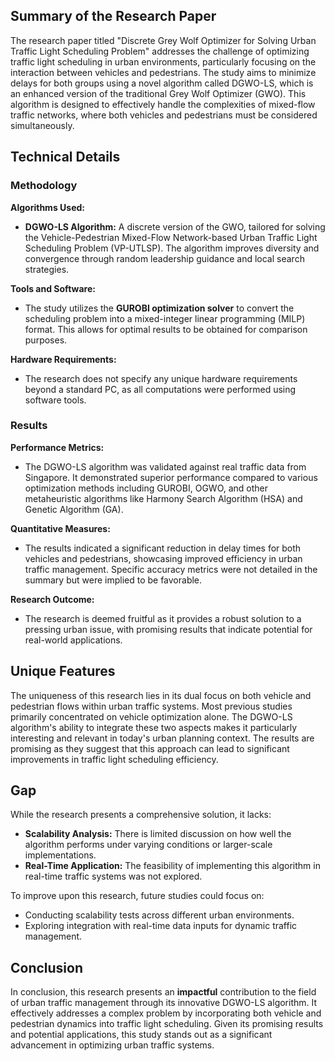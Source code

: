 ## Summary of the Research Paper

The research paper titled "Discrete Grey Wolf Optimizer for Solving Urban Traffic Light Scheduling Problem" addresses the challenge of optimizing traffic light scheduling in urban environments, particularly focusing on the interaction between vehicles and pedestrians. The study aims to minimize delays for both groups using a novel algorithm called DGWO-LS, which is an enhanced version of the traditional Grey Wolf Optimizer (GWO). This algorithm is designed to effectively handle the complexities of mixed-flow traffic networks, where both vehicles and pedestrians must be considered simultaneously.

## Technical Details

### Methodology

**Algorithms Used:**
- **DGWO-LS Algorithm:** A discrete version of the GWO, tailored for solving the Vehicle-Pedestrian Mixed-Flow Network-based Urban Traffic Light Scheduling Problem (VP-UTLSP). The algorithm improves diversity and convergence through random leadership guidance and local search strategies.

**Tools and Software:**
- The study utilizes the **GUROBI optimization solver** to convert the scheduling problem into a mixed-integer linear programming (MILP) format. This allows for optimal results to be obtained for comparison purposes.

**Hardware Requirements:**
- The research does not specify any unique hardware requirements beyond a standard PC, as all computations were performed using software tools.

### Results

**Performance Metrics:**
- The DGWO-LS algorithm was validated against real traffic data from Singapore. It demonstrated superior performance compared to various optimization methods including GUROBI, OGWO, and other metaheuristic algorithms like Harmony Search Algorithm (HSA) and Genetic Algorithm (GA).

**Quantitative Measures:**
- The results indicated a significant reduction in delay times for both vehicles and pedestrians, showcasing improved efficiency in urban traffic management. Specific accuracy metrics were not detailed in the summary but were implied to be favorable.

**Research Outcome:**
- The research is deemed fruitful as it provides a robust solution to a pressing urban issue, with promising results that indicate potential for real-world applications.

## Unique Features

The uniqueness of this research lies in its dual focus on both vehicle and pedestrian flows within urban traffic systems. Most previous studies primarily concentrated on vehicle optimization alone. The DGWO-LS algorithm's ability to integrate these two aspects makes it particularly interesting and relevant in today's urban planning context. The results are promising as they suggest that this approach can lead to significant improvements in traffic light scheduling efficiency.

## Gap

While the research presents a comprehensive solution, it lacks:
- **Scalability Analysis:** There is limited discussion on how well the algorithm performs under varying conditions or larger-scale implementations.
- **Real-Time Application:** The feasibility of implementing this algorithm in real-time traffic systems was not explored.
  
To improve upon this research, future studies could focus on:
- Conducting scalability tests across different urban environments.
- Exploring integration with real-time data inputs for dynamic traffic management.

## Conclusion

In conclusion, this research presents an **impactful** contribution to the field of urban traffic management through its innovative DGWO-LS algorithm. It effectively addresses a complex problem by incorporating both vehicle and pedestrian dynamics into traffic light scheduling. Given its promising results and potential applications, this study stands out as a significant advancement in optimizing urban traffic systems.